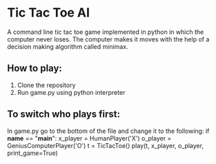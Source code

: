 # Tic Tac Toe AI

A command line tic tac toe game implemented in python in which the computer never loses.
The computer makes it moves with the help of a decision making algorithm called minimax.

## How to play:
1. Clone the repository
2. Run game.py using python interpreter

## To switch who plays first:
In game.py go to the bottom of the file and change it to the following:
if __name__ == "__main__":
    x_player = HumanPlayer('X')
    o_player = GeniusComputerPlayer('O')
    t = TicTacToe()
    play(t, x_player, o_player, print_game=True)
